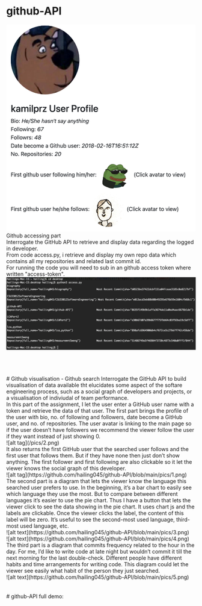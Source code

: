 # github-API
![alt tag](https://github.com/hailing045/github-API/blob/main/pics/1.png)
Github accessing part <br />
Interrogate the GitHub API to retrieve and display data regarding the logged in developer.<br />
From code access.py, i retrieve and display my own repo data which contains all my repositories and related last commit id. 
<br />
For running the code you will need to sub in an github access token where written "access-token".
<br />
![alt text](https://github.com/hailing045/github-API/blob/main/pics/Screenshot%202020-12-05%20at%2014.54.17.png)

<br />
<br />
<br />
# Github visualisation - Github search
Interrogate the GitHub API to build visualisation of data available tht elucidates some aspect of the softare engineering process, such as a social graph of developers and projects, or a visualisation of indiviudal of team performance.

<br />
In this part of the assignment, I let the user enter a GitHub user name with a token and retrieve the data of that user. 
The first part brings the profile of the user with bio, no. of following and followers, date become a GitHub user, and no. of repositories. The user avatar is linking to the main page so if the user doesn’t have followers we recommend the viewer follow the user if they want instead of just showing 0. 
<br />
![alt tag](/pics/2.png)
<br />
It also returns the first GitHub user that the searched user follows and the first user that follows them. But if they have none then just don’t show anything. The first follower and first following are also clickable so it let the viewer knows the social graph of this developer. 
<br />
![alt tag](https://github.com/hailing045/github-API/blob/main/pics/1.png)
<br />
The second part is a diagram that lets the viewer know the language this searched user prefers to use. In the beginning, it’s a bar chart to easily see which language they use the most. But to compare between different languages it’s easier to use the pie chart. Thus I have a button that lets the viewer click to see the data showing in the pie chart. It uses chart js and the labels are clickable. Once the viewer clicks the label, the content of this label will be zero. It’s useful to see the second-most used language, third-most used language, etc. 
<br />
![alt text](https://github.com/hailing045/github-API/blob/main/pics/3.png)

<br />
![alt text](https://github.com/hailing045/github-API/blob/main/pics/4.png)

<br />
The third part is a diagram that commits frequency related to the hour in the day. For me, I’d like to write code at late night but wouldn’t commit it till the next morning for the last double-check. Different people have different habits and time arrangements for writing code. This diagram could let the viewer see easily what habit of the person they just searched.
<br />
![alt text](https://github.com/hailing045/github-API/blob/main/pics/5.png)
<br /><br /><br />
# github-API full demo:

